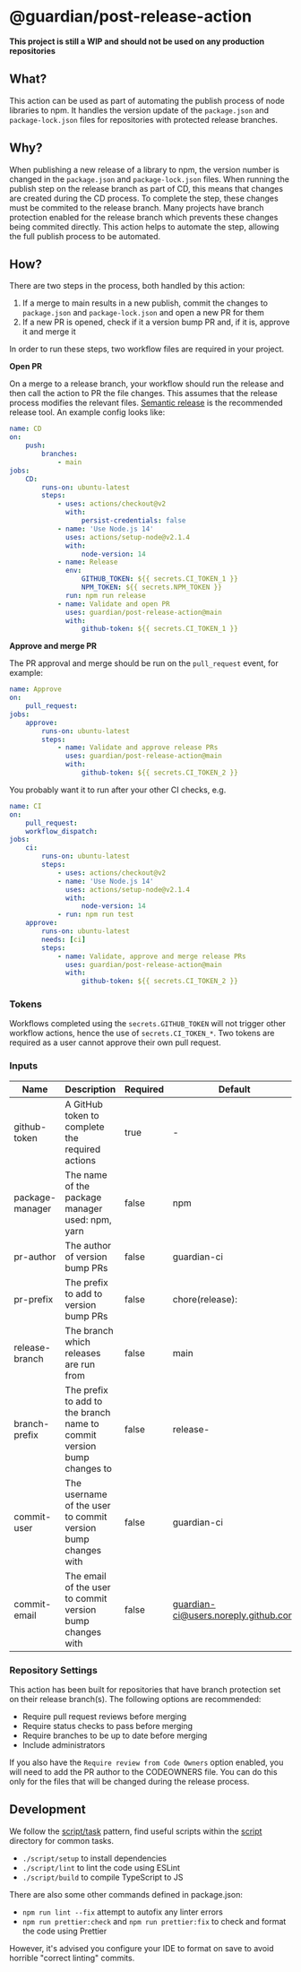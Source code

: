# @guardian/post-release-action

**This project is still a WIP and should not be used on any production repositories**

## What?

This action can be used as part of automating the publish process of node libraries to npm. It handles the version update of the `package.json` and `package-lock.json` files for repositories with protected release branches.

## Why?

When publishing a new release of a library to npm, the version number is changed in the `package.json` and `package-lock.json` files. When running the publish step on the release branch as part of CD, this means that changes are created during the CD process. To complete the step, these changes must be commited to the release branch. Many projects have branch protection enabled for the release branch which prevents these changes being commited directly. This action helps to automate the step, allowing the full publish process to be automated.

## How?

There are two steps in the process, both handled by this action:

1. If a merge to main results in a new publish, commit the changes to `package.json` and `package-lock.json` and open a new PR for them
2. If a new PR is opened, check if it a version bump PR and, if it is, approve it and merge it

In order to run these steps, two workflow files are required in your project.

**Open PR**

On a merge to a release branch, your workflow should run the release and then call the action to PR the file changes. This assumes that the release process modifies the relevant files. [Semantic release](https://github.com/semantic-release/semantic-release) is the recommended release tool. An example config looks like:

```yaml
name: CD
on:
    push:
        branches:
            - main
jobs:
    CD:
        runs-on: ubuntu-latest
        steps:
            - uses: actions/checkout@v2
              with:
                  persist-credentials: false
            - name: 'Use Node.js 14'
              uses: actions/setup-node@v2.1.4
              with:
                  node-version: 14
            - name: Release
              env:
                  GITHUB_TOKEN: ${{ secrets.CI_TOKEN_1 }}
                  NPM_TOKEN: ${{ secrets.NPM_TOKEN }}
              run: npm run release
            - name: Validate and open PR
              uses: guardian/post-release-action@main
              with:
                  github-token: ${{ secrets.CI_TOKEN_1 }}
```

**Approve and merge PR**

The PR approval and merge should be run on the `pull_request` event, for example:

```yaml
name: Approve
on:
    pull_request:
jobs:
    approve:
        runs-on: ubuntu-latest
        steps:
            - name: Validate and approve release PRs
              uses: guardian/post-release-action@main
              with:
                  github-token: ${{ secrets.CI_TOKEN_2 }}
```

You probably want it to run after your other CI checks, e.g.

```yaml
name: CI
on:
    pull_request:
    workflow_dispatch:
jobs:
    ci:
        runs-on: ubuntu-latest
        steps:
            - uses: actions/checkout@v2
            - name: 'Use Node.js 14'
              uses: actions/setup-node@v2.1.4
              with:
                  node-version: 14
            - run: npm run test
    approve:
        runs-on: ubuntu-latest
        needs: [ci]
        steps:
            - name: Validate, approve and merge release PRs
              uses: guardian/post-release-action@main
              with:
                  github-token: ${{ secrets.CI_TOKEN_2 }}
```

### Tokens

Workflows completed using the `secrets.GITHUB_TOKEN` will not trigger other workflow actions, hence the use of `secrets.CI_TOKEN_*`. Two tokens are required as a user cannot approve their own pull request.

### Inputs

| Name            | Description                                                            | Required | Default                              |
| --------------- | ---------------------------------------------------------------------- | -------- | ------------------------------------ |
| github-token    | A GitHub token to complete the required actions                        | true     | -                                    |
| package-manager | The name of the package manager used: npm, yarn                        | false    | npm                                  |
| pr-author       | The author of version bump PRs                                         | false    | guardian-ci                          |
| pr-prefix       | The prefix to add to version bump PRs                                  | false    | chore(release):                      |
| release-branch  | The branch which releases are run from                                 | false    | main                                 |
| branch-prefix   | The prefix to add to the branch name to commit version bump changes to | false    | release-                             |
| commit-user     | The username of the user to commit version bump changes with           | false    | guardian-ci                          |
| commit-email    | The email of the user to commit version bump changes with              | false    | guardian-ci@users.noreply.github.com |

### Repository Settings

This action has been built for repositories that have branch protection set on their release branch(s). The following options are recommended:

-   Require pull request reviews before merging
-   Require status checks to pass before merging
-   Require branches to be up to date before merging
-   Include administrators

If you also have the `Require review from Code Owners` option enabled, you will need to add the PR author to the CODEOWNERS file. You can do this only for the files that will be changed during the release process.

## Development

We follow the [script/task](https://github.com/github/scripts-to-rule-them-all) pattern, find useful scripts within the [script](https://github.com/guardian/post-release-action/blob/main/script) directory for common tasks.

-   `./script/setup` to install dependencies
-   `./script/lint` to lint the code using ESLint
-   `./script/build` to compile TypeScript to JS

There are also some other commands defined in package.json:

-   `npm run lint --fix` attempt to autofix any linter errors
-   `npm run prettier:check` and `npm run prettier:fix` to check and format the code using Prettier

However, it's advised you configure your IDE to format on save to avoid horrible "correct linting" commits.
